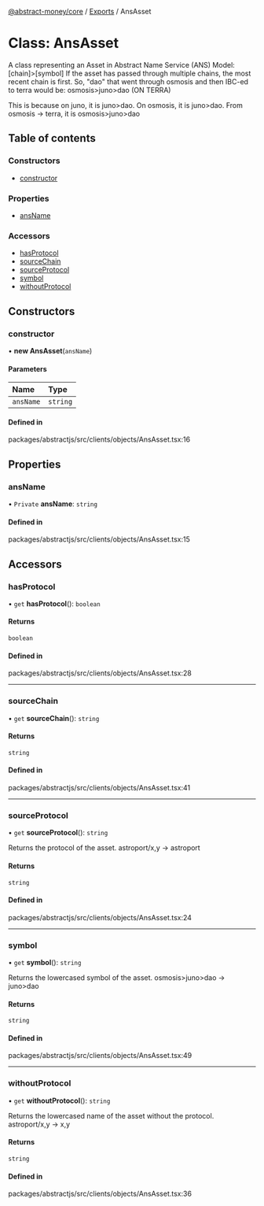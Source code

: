 [@abstract-money/core](../README.md) / [Exports](../modules.md) / AnsAsset

# Class: AnsAsset

A class representing an Asset in Abstract Name Service (ANS)
Model: [chain]>[symbol]
If the asset has passed through multiple chains, the most recent chain is first.
So, "dao" that went through osmosis and then IBC-ed to terra would be:
osmosis>juno>dao (ON TERRA)

This is because on juno, it is juno>dao. On osmosis, it is juno>dao.
From osmosis -> terra, it is osmosis>juno>dao

## Table of contents

### Constructors

- [constructor](AnsAsset.md#constructor)

### Properties

- [ansName](AnsAsset.md#ansname)

### Accessors

- [hasProtocol](AnsAsset.md#hasprotocol)
- [sourceChain](AnsAsset.md#sourcechain)
- [sourceProtocol](AnsAsset.md#sourceprotocol)
- [symbol](AnsAsset.md#symbol)
- [withoutProtocol](AnsAsset.md#withoutprotocol)

## Constructors

### constructor

• **new AnsAsset**(`ansName`)

#### Parameters

| Name | Type |
| :------ | :------ |
| `ansName` | `string` |

#### Defined in

packages/abstractjs/src/clients/objects/AnsAsset.tsx:16

## Properties

### ansName

• `Private` **ansName**: `string`

#### Defined in

packages/abstractjs/src/clients/objects/AnsAsset.tsx:15

## Accessors

### hasProtocol

• `get` **hasProtocol**(): `boolean`

#### Returns

`boolean`

#### Defined in

packages/abstractjs/src/clients/objects/AnsAsset.tsx:28

___

### sourceChain

• `get` **sourceChain**(): `string`

#### Returns

`string`

#### Defined in

packages/abstractjs/src/clients/objects/AnsAsset.tsx:41

___

### sourceProtocol

• `get` **sourceProtocol**(): `string`

Returns the protocol of the asset.
astroport/x,y -> astroport

#### Returns

`string`

#### Defined in

packages/abstractjs/src/clients/objects/AnsAsset.tsx:24

___

### symbol

• `get` **symbol**(): `string`

Returns the lowercased symbol of the asset.
osmosis>juno>dao -> juno>dao

#### Returns

`string`

#### Defined in

packages/abstractjs/src/clients/objects/AnsAsset.tsx:49

___

### withoutProtocol

• `get` **withoutProtocol**(): `string`

Returns the lowercased name of the asset without the protocol.
astroport/x,y -> x,y

#### Returns

`string`

#### Defined in

packages/abstractjs/src/clients/objects/AnsAsset.tsx:36
